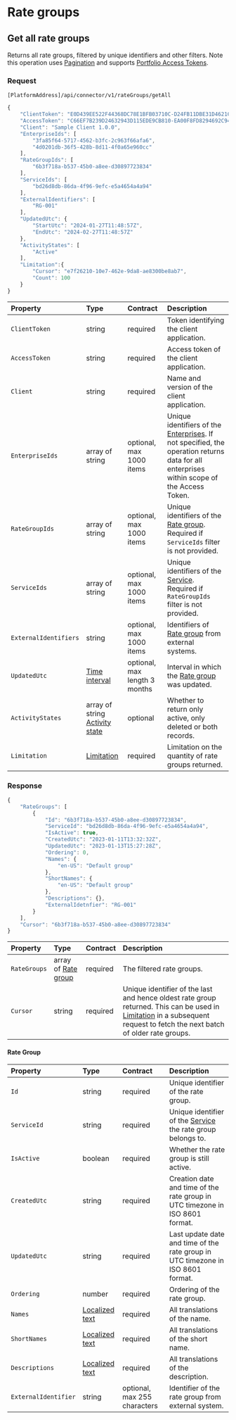 # Rate groups

## Get all rate groups

Returns all rate groups, filtered by unique identifiers and other filters. Note this operation uses [Pagination](../guidelines/pagination.md) and supports [Portfolio Access Tokens](../guidelines/multi-property.md).

### Request

`[PlatformAddress]/api/connector/v1/rateGroups/getAll`

```javascript
{
    "ClientToken": "E0D439EE522F44368DC78E1BFB03710C-D24FB11DBE31D4621C4817E028D9E1D",
    "AccessToken": "C66EF7B239D24632943D115EDE9CB810-EA00F8FD8294692C940F6B5A8F9453D",
    "Client": "Sample Client 1.0.0",
    "EnterpriseIds": [
        "3fa85f64-5717-4562-b3fc-2c963f66afa6",
        "4d0201db-36f5-428b-8d11-4f0a65e960cc"
    ],
    "RateGroupIds": [
        "6b3f718a-b537-45b0-a8ee-d30897723834"
    ],
    "ServiceIds": [
        "bd26d8db-86da-4f96-9efc-e5a4654a4a94"
    ],
    "ExternalIdentifiers": [
        "RG-001"
    ],
    "UpdatedUtc": {
        "StartUtc": "2024-01-27T11:48:57Z",
        "EndUtc": "2024-02-27T11:48:57Z"
    },
    "ActivityStates": [
        "Active"
    ],
    "Limitation":{
        "Cursor": "e7f26210-10e7-462e-9da8-ae8300be8ab7",
        "Count": 100
    }
}
```

| Property | Type | Contract | Description |
| :-- | :-- | :-- | :-- |
| `ClientToken` | string | required | Token identifying the client application. |
| `AccessToken` | string | required | Access token of the client application. |
| `Client` | string | required | Name and version of the client application. |
| `EnterpriseIds` | array of string | optional, max 1000 items | Unique identifiers of the [Enterprises](enterprises.md#enterprise). If not specified, the operation returns data for all enterprises within scope of the Access Token. |
| `RateGroupIds` | array of string | optional, max 1000 items | Unique identifiers of the [Rate group](#rate-group). Required if `ServiceIds` filter is not provided. |
| `ServiceIds` | array of string | optional, max 1000 items | Unique identifiers of the [Service](services.md#service). Required if `RateGroupIds` filter is not provided. |
| `ExternalIdentifiers` | string | optional, max 1000 items | Identifiers of [Rate group](#rate-group) from external systems. |
| `UpdatedUtc` | [Time interval](_objects.md#time-interval) | optional, max length 3 months | Interval in which the [Rate group](#rate-group) was updated. |
| `ActivityStates` | array of string [Activity state](_objects.md#activity-state) | optional | Whether to return only active, only deleted or both records. |
| `Limitation` | [Limitation](../guidelines/pagination.md#limitation) | required | Limitation on the quantity of rate groups returned. |

### Response

```javascript
{
    "RateGroups": [
        {
            "Id": "6b3f718a-b537-45b0-a8ee-d30897723834",
            "ServiceId": "bd26d8db-86da-4f96-9efc-e5a4654a4a94",
            "IsActive": true,
            "CreatedUtc": "2023-01-11T13:32:32Z",
            "UpdatedUtc": "2023-01-13T15:27:28Z",
            "Ordering": 0,
            "Names": {
                "en-US": "Default group"
            },
            "ShortNames": {
                "en-US": "Default group"
            },
            "Descriptions": {},
            "ExternalIdetnfier": "RG-001"
        }
    ],
    "Cursor": "6b3f718a-b537-45b0-a8ee-d30897723834"
}
```

| Property | Type | Contract | Description |
| :-- | :-- | :-- | :-- |
| `RateGroups` | array of [Rate group](#rate-group) | required | The filtered rate groups. |
| `Cursor` | string | required | Unique identifier of the last and hence oldest rate group returned. This can be used in [Limitation](../guidelines/pagination.md#limitation) in a subsequent request to fetch the next batch of older rate groups. |

#### Rate Group

| Property | Type | Contract | Description |
| :-- | :-- | :-- | :-- |
| `Id` | string | required | Unique identifier of the rate group. |
| `ServiceId` | string | required | Unique identifier of the [Service](services.md#service) the rate group belongs to. |
| `IsActive` | boolean | required | Whether the rate group is still active. |
| `CreatedUtc` | string | required | Creation date and time of the rate group in UTC timezone in ISO 8601 format. |
| `UpdatedUtc` | string | required | Last update date and time of the rate group in UTC timezone in ISO 8601 format. |
| `Ordering` | number | required | Ordering of the rate group. |
| `Names` | [Localized text](_objects.md#localized-text) | required | All translations of the name. |
| `ShortNames` | [Localized text](_objects.md#localized-text) | required | All translations of the short name. |
| `Descriptions` | [Localized text](_objects.md#localized-text) | required | All translations of the description. |
| `ExternalIdentifier` | string | optional, max 255 characters | Identifier of the rate group from external system. |
